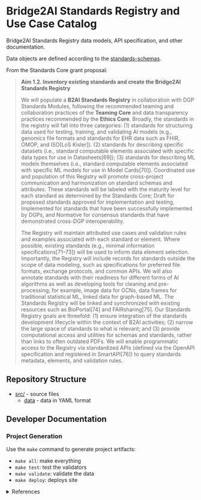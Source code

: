 # Bridge2AI Standards Registry and Use Case Catalog

Bridge2AI Standards Registry data models, API specification, and other documentation.

Data objects are defined according to the [standards-schemas](https://github.com/bridge2ai/standards-schemas).

From the Standards Core grant proposal:

> **Aim 1.2. Inventory existing standards and create the Bridge2AI Standards Registry**
>
> We will populate a **B2AI Standards Registry** in collaboration with DGP Standards Modules, following the recommended teaming and collaboration practices of the **Teaming Core** and data transparency practices recommended by the **Ethics Core**. Broadly, the standards in the registry will fall into three categories: (1) standards for structuring data used for testing, training, and validating AI models (e.g., genomics file formats and standards for EHR data such as FHIR, OMOP, and ISO[LoS Kisler]). (2) standards for describing specific datasets (i.e., standard computable elements associated with specific data types for use in Datasheets[69]); (3) standards for describing ML models themselves (i.e., standard computable elements associated with specific ML models for use in Model Cards[70]). Coordinated use and population of this Registry will promote cross-project communication and harmonization on standard schemas and attributes. These standards will be labeled with the maturity level for each standard as determined by the Standards Core; Draft for proposed standards approved for implementation and testing, Implemented for standards that have been successfully implemented by DGPs, and Normative for consensus standards that have demonstrated cross-DGP interoperability. 
>
> The Registry will maintain attributed use cases and validation rules and examples associated with each standard or element. Where possible, existing standards (e.g., minimal information specifications[71–73]) will be used to inform data element selection. Importantly, the Registry will include records for standards outside the scope of data modeling, such as specifications for preferred file formats, exchange protocols, and common APIs. We will also annotate standards with their readiness for different forms of AI algorithms as well as developing tools for cleaning and pre-processing; for example, image data for GCNs, data frames for traditional statistical ML, linked data for graph-based ML. The Standards Registry will be linked and synchronized with existing resources such as BioPortal[74] and FAIRsharing[75].
Our Standards Registry goals are threefold: (1) ensure integration of the standards development lifecycle within the context of B2AI activities; (2) narrow the large space of standards to what is relevant; and (3) provide computational access and utilities for schemas and standards, rather than links to often outdated PDFs. We will enable programmatic access to the Registry via standardized APIs (defined via the OpenAPI specification and registered in SmartAPI[76]) to query standards metadata, elements, and validation rules.

## Repository Structure

* [src/](src/) - source files
  * [data](src/data) - data in YAML format

## Developer Documentation

### Project Generation

Use the `make` command to generate project artifacts:

* `make all`: make everything
* `make test`: test the validators
* `make validate`: validate the data
* `make deploy`: deploys site

<details>
<summary>References</summary>
  
69. Gebru T, Morgenstern J, Vecchione B, Vaughan JW, Wallach H, Daumé H III, Crawford K. Datasheets for Datasets. arXiv [cs.DB]. 2018. arxiv.org/abs/1803.09010
70. Mitchell M, Wu S, Zaldivar A, Barnes P, Vasserman L, Hutchinson B, Spitzer E, Raji ID, Gebru T. Model cards for model reporting. Proceedings of the Conference on Fairness, Accountability, and Transparency. New York, NY, USA: ACM; 2019. dl.acm.org/doi/10.1145/3287560.3287596
71. Yilmaz P, Kottmann R, Field D, Knight R, Cole JR, Amaral-Zettler L, Gilbert JA, Karsch-Mizrachi I, Johnston A, Cochrane G, Vaughan R, Hunter C, Park J, Morrison N, Rocca-Serra P, Sterk P, Arumugam M, Bailey M, Baumgartner L, Birren BW, Blaser MJ, Bonazzi V, Booth T, Bork P, Bushman FD, Buttigieg PL, Chain PSG, Charlson E, Costello EK, Huot-Creasy H, Dawyndt P, DeSantis T, Fierer N, Fuhrman JA, Gallery RE, Gevers D, Gibbs RA, San Gil I, Gonzalez A, Gordon JI, Guralnick R, Hankeln W, Highlander S, Hugenholtz P, Jansson J, Kau AL, Kelley ST, Kennedy J, Knights D, Koren O, Kuczynski J, Kyrpides N, Larsen R, Lauber CL, Legg T, Ley RE, Lozupone CA, Ludwig W, Lyons D, Maguire E, Methé BA, Meyer F, Muegge B, Nakielny S, Nelson KE, Nemergut D, Neufeld JD, Newbold LK, Oliver AE, Pace NR, Palanisamy G, Peplies J, Petrosino J, Proctor L, Pruesse E, Quast C, Raes J, Ratnasingham S, Ravel J, Relman DA, Assunta-Sansone S, Schloss PD, Schriml L, Sinha R, Smith MI, Sodergren E, Spo A, Stombaugh J, Tiedje JM, Ward DV, Weinstock GM, Wendel D, White O, Whiteley A, Wilke A, Wortman JR, Yatsunenko T, Glöckner FO. Minimum information about a marker gene sequence (MIMARKS) and minimum information about any (x) sequence (MIxS) specifications. Nat Biotechnol. 2011 May;29(5):415–420. dx.doi.org/10.1038/nbt.1823 PMCID: PMC3367316
72. Osterman TJ, Terry M, Miller RS. Improving Cancer Data Interoperability: The Promise of the Minimal Common Oncology Data Elements (mCODE) Initiative. JCO Clin Cancer Inform. 2020 Oct;4:993–1001. dx.doi.org/10.1200/CCI.20.00059 PMCID: PMC7713551
73. Ritter DI, Roychowdhury S, Roy A, Rao S, Landrum MJ, Sonkin D, Shekar M, Davis CF, Hart RK, Micheel C, Weaver M, Van Allen EM, Parsons DW, McLeod HL, Watson MS, Plon SE, Kulkarni S, Madhavan S, ClinGen Somatic Cancer Working Group. Somatic cancer variant curation and harmonization through consensus minimum variant level data. Genome Med. 2016 Nov 4;8(1):117. dx.doi.org/10.1186/s13073-016-0367-z PMCID: PMC5095986
74. Noy NF, Shah NH, Whetzel PL, Dai B, Dorf M, Griffith N, Jonquet C, Rubin DL, Storey M-A, Chute CG, Musen MA. BioPortal: ontologies and integrated data resources at the click of a mouse. Nucleic Acids Res. 2009 Jul;37(Web Server issue):W170–3. dx.doi.org/10.1093/nar/gkp440 PMCID: PMC2703982
75. Sansone S-A, McQuilton P, Rocca-Serra P, Gonzalez-Beltran A, Izzo M, Lister AL, Thurston M, FAIRsharing Community. FAIRsharing as a community approach to standards, repositories and policies. Nat Biotechnol. 2019 Apr;37(4):358–367. dx.doi.org/10.1038/s41587-019-0080-8 PMCID: PMC6785156
76. Zaveri A, Dastgheib S, Wu C, Whetzel T, Verborgh R, Avillach P, Korodi G, Terryn R, Jagodnik K, Assis P, Dumontier M. smartAPI: Towards a More Intelligent Network of Web APIs. The Semantic Web. Springer International Publishing; 2017. p. 154–169. dx.doi.org/10.1007/978-3-319-58451-5_11
  
</details>
